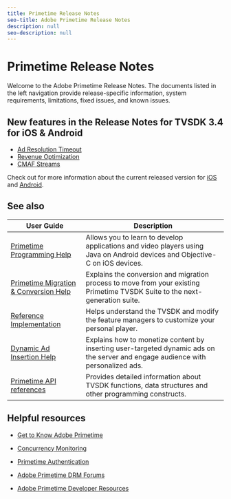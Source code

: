 ```yaml
---
title: Primetime Release Notes
seo-title: Adobe Primetime Release Notes
description: null
seo-description: null
---
```


# Primetime Release Notes

Welcome to the Adobe Primetime Release Notes. The documents listed in the left navigation provide release-specific information, system requirements, limitations, fixed issues, and known issues.

## New features in the Release Notes for TVSDK 3.4 for iOS & Android

* [Ad Resolution Timeout](../release-notes/tvsdk-34-ios.md#what-s-new-in-ios-tvsdk)
* [Revenue Optimization](../release-notes/tvsdk-34-ios.md#what-s-new-in-ios-tvsdk)
* [CMAF Streams](../release-notes/tvsdk-34-android.md##tvsdk-for-android-release-notes)

Check out for more information about the current released version for [iOS](../release-notes/tvsdk-34-ios.md) and [Android](../release-notes/tvsdk-34-android.md).

## See also

| User Guide | Description |
|--- |--- |
| [Primetime Programming Help](help\programming\home.md)  | Allows you to learn to develop applications and video players using Java on Android devices and Objective-C on iOS devices. |
| [Primetime Migration & Conversion Help](/help/migration-guides/home.md) | Explains the conversion and migration process to move from your existing Primetime TVSDK Suite to the next-generation suite.   |
| [Reference Implementation](/help/android-1.4-reference-implementation/home.md) | Helps understand the TVSDK and modify the feature managers to customize your personal player. |
| [Dynamic Ad Insertion Help](/help/dynamic-ad-insertion/home.md) | Explains how to monetize content by inserting user-targeted dynamic ads on the server and engage audience with personalized ads. |
| [Primetime API references](help\api-references.md) | Provides detailed information about TVSDK functions, data structures and other programming constructs. |

## Helpful resources

* [Get to Know Adobe Primetime](https://www.adobe.com/in/marketing/primetime.html)

* [Concurrency Monitoring](https://tve.helpdocsonline.com/concurrency-monitoring-introduction)

* [Primetime Authentication](https://tve.helpdocsonline.com/home)

* [Adobe Primetime DRM Forums](https://forums.adobe.com/community/adobe_access)

* [Adobe Primetime Developer Resources](https://www.adobe.com/devnet/primetime.html)

